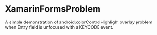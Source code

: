 # XamarinFormsProblem
A simple demonstration of android:colorControlHighlight overlay problem when Entry field is unfocused with a KEYCODE event.
